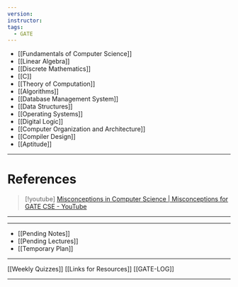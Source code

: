 ```yaml
---
version: 
instructor: 
tags:
  - GATE
---
```


- [[Fundamentals of Computer Science]]
- [[Linear Algebra]]
- [[Discrete Mathematics]]
- [[C]]
- [[Theory of Computation]]
- [[Algorithms]]
- [[Database Management System]]
- [[Data Structures]]
- [[Operating Systems]]
- [[Digital Logic]]
- [[Computer Organization and Architecture]]
- [[Compiler Design]]
- [[Aptitude]]


---

# References

> [!youtube] 
> [Misconceptions in Computer Science | Misconceptions for GATE CSE - YouTube](https://www.youtube.com/playlist?list=PLIPZ2_p3RNHh1eUa2maGFYeI1oc6XBdfA)


---

---
- [[Pending Notes]]
- [[Pending Lectures]]
- [[Temporary Plan]]
---
[[Weekly Quizzes]]
[[Links for Resources]]
[[GATE-LOG]]

---